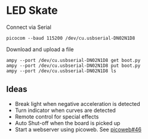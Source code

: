 LED Skate
=========

Connect via Serial

    picocom --baud 115200 /dev/cu.usbserial-DN02N1D8


Download and upload a file

    ampy --port /dev/cu.usbserial-DN02N1D8 get boot.py
    ampy --port /dev/cu.usbserial-DN02N1D8 put boot.py
    ampy --port /dev/cu.usbserial-DN02N1D8 ls



## Ideas

- Break light when negative acceleration is detected
- Turn indicator when curves are detected
- Remote control for special effects
- Auto Shut-off when the board is picked up
- Start a webserver using picoweb. See [picoweb#46](https://github.com/pfalcon/picoweb/issues/46)

